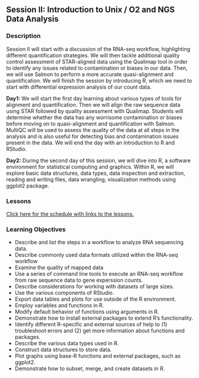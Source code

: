## Session II: Introduction to Unix / O2 and NGS Data Analysis

### Description

Session II will start with a discussion of the RNA-seq workflow, highlighting different quantification strategies. We will then tackle additional quality control assessment of STAR-aligned data using the Qualimap tool in order to identify any issues related to contamination or biases in our data. Then, we will use Salmon to perform a more accurate quasi-alignment and quantification. We will finish the session by introducing R, which we need to start with differential expression analysis of our count data.

**Day1:** We will start the first day learning about various types of tools for alignment and quantification. Then we will align the raw sequence data using STAR followed by quality assessment with Qualimap. Students will determine whether the data has any worrisome contamination or biases before moving on to quasi-alignment and quantification with Salmon. MultiQC will be used to assess the quality of the data at all steps in the analysis and is also useful for detecting bias and contamination issues present in the data. We will end the day with an introduction to R and RStudio.

**Day2:** During the second day of this session, we will dive into R, a software environment for statistical computing and graphics. Within R, we will explore basic data structures, data types, data inspection and extraction, reading and writing files, data wrangling, visualization methods using ggplot2 package.

### Lessons
[Click here for the schedule with links to the lessons.](schedule)

### Learning Objectives
* Describe and list the steps in a workflow to analyze RNA sequencing data.
* Describe commonly used data formats utilized within the RNA-seq workflow
* Examine the quality of mapped data
* Use a series of command line tools to execute an RNA-seq workflow from raw sequence data to gene experssion counts.
* Describe considerations for working with datasets of large sizes.
*  Use the various components of RStudio.
* Export data tables and plots for use outside of the R environment.
* Employ variables and functions in R.
* Modify default behavior of functions using arguments in R.
* Demonstrate how to install external packages to extend R’s functionality.
* Identify different R-specific and external sources of help to (1) troubleshoot errors and (2) get more information about functions and packages.
* Describe the various data types used in R.
* Construct data structures to store data.
* Plot graphs using base-R functions and external packages, such as ggplot2.
* Demonstrate how to subset, merge, and create datasets in R.
